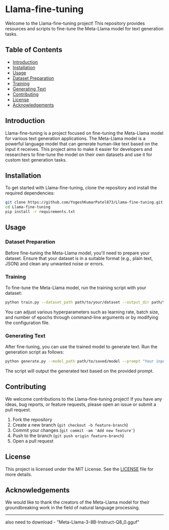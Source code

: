 # Llama-fine-tuning

Welcome to the Llama-fine-tuning project! This repository provides resources and scripts to fine-tune the Meta-Llama model for text generation tasks.

## Table of Contents
- [Introduction](#introduction)
- [Installation](#installation)
- [Usage](#usage)
- [Dataset Preparation](#dataset-preparation)
- [Training](#training)
- [Generating Text](#generating-text)
- [Contributing](#contributing)
- [License](#license)
- [Acknowledgements](#acknowledgements)

## Introduction

Llama-fine-tuning is a project focused on fine-tuning the Meta-Llama model for various text generation applications. The Meta-Llama model is a powerful language model that can generate human-like text based on the input it receives. This project aims to make it easier for developers and researchers to fine-tune the model on their own datasets and use it for custom text generation tasks.

## Installation

To get started with Llama-fine-tuning, clone the repository and install the required dependencies:

```bash
git clone https://github.com/YogeshKumarPatel873/Llama-fine-tuning.git
cd Llama-fine-tuning
pip install -r requirements.txt
```

## Usage

### Dataset Preparation

Before fine-tuning the Meta-Llama model, you'll need to prepare your dataset. Ensure that your dataset is in a suitable format (e.g., plain text, JSON) and clean any unwanted noise or errors.

### Training

To fine-tune the Meta-Llama model, run the training script with your dataset:

```bash
python train.py --dataset_path path/to/your/dataset --output_dir path/to/save/model
```

You can adjust various hyperparameters such as learning rate, batch size, and number of epochs through command-line arguments or by modifying the configuration file.

### Generating Text

After fine-tuning, you can use the trained model to generate text. Run the generation script as follows:

```bash
python generate.py --model_path path/to/saved/model --prompt "Your input prompt here"
```

The script will output the generated text based on the provided prompt.

## Contributing

We welcome contributions to the Llama-fine-tuning project! If you have any ideas, bug reports, or feature requests, please open an issue or submit a pull request.

1. Fork the repository
2. Create a new branch (`git checkout -b feature-branch`)
3. Commit your changes (`git commit -am 'Add new feature'`)
4. Push to the branch (`git push origin feature-branch`)
5. Open a pull request

## License

This project is licensed under the MIT License. See the [LICENSE](LICENSE) file for more details.

## Acknowledgements

We would like to thank the creators of the Meta-Llama model for their groundbreaking work in the field of natural language processing.

---

also need to download - "Meta-Llama-3-8B-Instruct-Q8_0.gguf"
